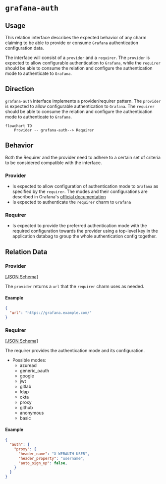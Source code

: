 # `grafana-auth`

## Usage

This relation interface describes the expected behavior of any charm claiming to be able to provide or consume `Grafana` authentication configuration data.

The interface will consist of a `provider` and a `requirer`. The `provider` is expected to allow configurable authentication to `Grafana`, while the `requirer` should be able to consume the relation and configure the authentication mode to authenticate to `Grafana`.

## Direction

`grafana-auth` interface implements a provider/requirer pattern.
The `provider` is expected to allow configurable authentication to `Grafana`.
The `requirer` should be able to consume the relation and configure the authentication mode to authenticate to `Grafana`.

```mermaid
flowchart TD
    Provider -- grafana-auth--> Requirer
```

## Behavior

Both the Requirer and the provider need to adhere to a certain set of criteria to be considered compatible with the interface.

### Provider

- Is expected to allow configuration of authentication mode to `Grafana` as specified by the `requirer`. The modes and their configurations are described in Grafana's [official documentation](https://grafana.com/docs/grafana/latest/setup-grafana/configure-security/configure-authentication/)
- Is expected to authenticate the `requirer` charm to `Grafana`

### Requirer

- Is expected to provide the preferred authentication mode with the required configuration towards the provider using a top-level key in the application databag to group the whole authentication config together.

## Relation Data

### Provider

[\[JSON Schema\]](./schemas/provider.json)

The `provider` returns a `url` that the `requirer` charm uses as needed.

#### Example

```json
{
  "url": "https://grafana.example.com/"
}
```

### Requirer

[\[JSON Schema\]](./schemas/requirer.json)

The requirer provides the authentication mode and its configuration.
- Possible modes: 
  - azuread
  - generic_oauth
  - google
  - jwt
  - gitlab
  - ldap
  - okta
  - proxy
  - github
  - anonymous
  - basic

#### Example

```json
{
  "auth": {
    "proxy": {
      "header_name": "X-WEBAUTH-USER",
      "header_property": "username",
      "auto_sign_up": false,
    }
  }
}
```